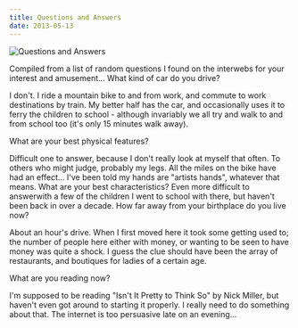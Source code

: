 ```yaml
---
title: Questions and Answers
date: 2013-05-13
---
```


![Questions and Answers](https://source.unsplash.com/LuQ2ex5HY3c/1600x900)

Compiled from a list of random questions I found on the interwebs for your interest and amusement... What kind of car do you drive?

I don't. I ride a mountain bike to and from work, and commute to work destinations by train. My better half has the car, and occasionally uses it to ferry the children to school - although invariably we all try and walk to and from school too (it's only 15 minutes walk away).

What are your best physical features?

Difficult one to answer, because I don't really look at myself that often. To others who might judge, probably my legs. All the miles on the bike have had an effect... I've been told my hands are "artists hands", whatever that means. What are your best characteristics? Even more difficult to answerwith a few of the children I went to school with there, but haven't been back in over a decade. How far away from your birthplace do you live now?

About an hour's drive. When I first moved here it took some getting used to; the number of people here either with money, or wanting to be seen to have money was quite a shock. I guess the clue should have been the array of restaurants, and boutiques for ladies of a certain age.

What are you reading now?

I'm supposed to be reading "Isn't It Pretty to Think So" by Nick Miller, but haven't even got around to starting it properly. I really need to do something about that. The internet is too persuasive late on an evening...